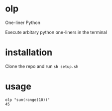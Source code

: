# olp
One-liner Python

Execute arbitary python one-liners in the terminal

# installation
Clone the repo and run ```sh setup.sh```

# usage
```
olp "sum(range(10))"
45
```
